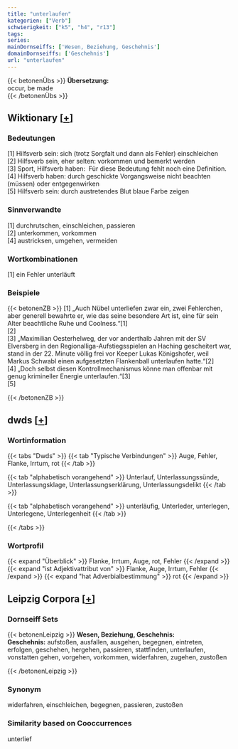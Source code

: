 ```yaml
---
title: "unterlaufen"
kategorien: ["Verb"]
schwierigkeit: ["k5", "h4", "r13"]
tags:
series:
mainDornseiffs: ['Wesen, Beziehung, Geschehnis']
domainDornseiffs: ['Geschehnis']
url: "unterlaufen"
---
```


{{< betonenÜbs >}}
**Übersetzung:**  
occur, be made  
{{< /betonenÜbs >}}

## Wiktionary [[+](https://de.wiktionary.org/wiki/unterlaufen)]

### Bedeutungen
[1] Hilfsverb sein: sich (trotz Sorgfalt und dann als Fehler) einschleichen  
[2] Hilfsverb sein, eher selten: vorkommen und bemerkt werden  
[3] Sport, Hilfsverb haben:  Für diese Bedeutung fehlt noch eine Definition.  
[4] Hilfsverb haben: durch geschickte Vorgangsweise nicht beachten (müssen) oder entgegenwirken  
[5] Hilfsverb sein: durch austretendes Blut blaue Farbe zeigen  

### Sinnverwandte
[1] durchrutschen, einschleichen, passieren  
[2] unterkommen, vorkommen  
[4] austricksen, umgehen, vermeiden  

### Wortkombinationen
[1] ein Fehler unterläuft  

### Beispiele
{{< betonenZB >}}
[1] „Auch Nübel unterliefen zwar ein, zwei Fehlerchen, aber generell bewahrte er, wie das seine besondere Art ist, eine für sein Alter beachtliche Ruhe und Coolness.“[1]  
[2]  
[3] „Maximilian Oesterhelweg, der vor anderthalb Jahren mit der SV Elversberg in den Regionalliga-Aufstiegsspielen an Haching gescheitert war, stand in der 22. Minute völlig frei vor Keeper Lukas Königshofer, weil Markus Schwabl einen aufgesetzten Flankenball unterlaufen hatte.“[2]  
[4] „Doch selbst diesen Kontrollmechanismus könne man offenbar mit genug krimineller Energie unterlaufen.“[3]  
[5]  

{{< /betonenZB >}}


## dwds [[+](https://www.dwds.de/wb/unterlaufen)]

### Wortinformation
{{< tabs "Dwds" >}}
{{< tab "Typische Verbindungen" >}}
Auge, Fehler, Flanke, Irrtum, rot
{{< /tab >}}

{{< tab "alphabetisch vorangehend" >}}
Unterlauf, Unterlassungssünde, Unterlassungsklage, Unterlassungserklärung, Unterlassungsdelikt
{{< /tab >}}

{{< tab "alphabetisch vorangehend" >}}
unterläufig, Unterleder, unterlegen, Unterlegene, Unterlegenheit
{{< /tab >}}

{{< /tabs >}}

### Wortprofil
{{< expand "Überblick" >}} Flanke, Irrtum, Auge, rot, Fehler {{< /expand >}}
{{< expand "ist Adjektivattribut von" >}} Flanke, Auge, Irrtum, Fehler {{< /expand >}}
{{< expand "hat Adverbialbestimmung" >}} rot {{< /expand >}}

## Leipzig Corpora [[+](https://corpora.uni-leipzig.de/en/res?word=unterlaufen&corpusId=deu_newscrawl-public_2018)]

### Dornseiff Sets
{{< betonenLeipzig >}}
**Wesen, Beziehung, Geschehnis:**  
**Geschehnis:** aufstoßen, ausfallen, ausgehen, begegnen, eintreten, erfolgen, geschehen, hergehen, passieren, stattfinden, unterlaufen, vonstatten gehen, vorgehen, vorkommen, widerfahren, zugehen, zustoßen  

{{< /betonenLeipzig >}}

### Synonym
widerfahren, einschleichen, begegnen, passieren, zustoßen


### Similarity based on Cooccurrences
unterlief


